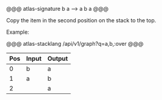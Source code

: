 @@@ atlas-signature
b
a
-->
a
b
a
@@@

Copy the item in the second position on the stack to the top. 

Example:

@@@ atlas-stacklang
/api/v1/graph?q=a,b,:over
@@@

<table><thead><th>Pos</th><th>Input</th><th>Output</th></thead><tbody><tr>
<td>0</td>
<td>b</td>
<td>a</td>
</tr><tr>
<td>1</td>
<td>a</td>
<td>b</td>
</tr><tr>
<td>2</td>
<td></td>
<td>a</td>
</tr></tbody></table>